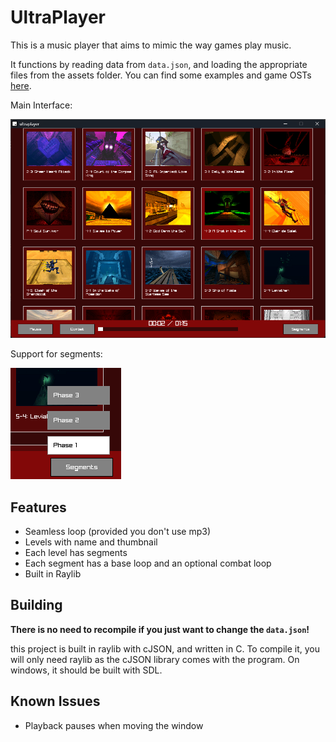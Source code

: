 
# UltraPlayer

This is a music player that aims to mimic the way games play music.

It functions by reading data from `data.json`, and loading the appropriate files from the assets folder.
You can find some examples and game OSTs [here](https://github.com/cracktorio/ultraplayer-music).

Main Interface:

![Main](https://raw.githubusercontent.com/cracktorio/ultraplayer/refs/heads/main/screenshots/main.png)

Support for segments:

![Segments](https://raw.githubusercontent.com/cracktorio/ultraplayer/refs/heads/main/screenshots/segments.png)

## Features

- Seamless loop (provided you don't use mp3)
- Levels with name and thumbnail
- Each level has segments
- Each segment has a base loop and an optional combat loop
- Built in Raylib


## Building
**There is no need to recompile if you just want to change the `data.json`!**

this project is built in raylib with cJSON, and written in C.
To compile it, you will only need raylib as the cJSON library comes with the program.
On windows, it should be built with SDL.
## Known Issues
- Playback pauses when moving the window
